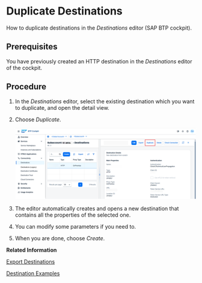 <!-- loiob80786e5b6b8428cbbd3fcd648957c17 -->

# Duplicate Destinations

How to duplicate destinations in the *Destinations* editor \(SAP BTP cockpit\).



## Prerequisites

You have previously created an HTTP destination in the *Destinations* editor of the cockpit.



## Procedure

1.  In the *Destinations* editor, select the existing destination which you want to duplicate, and open the detail view.

2.  Choose *Duplicate*.

    ![](images/CS_Destinations_Duplicate_23092a9.png)

3.  The editor automatically creates and opens a new destination that contains all the properties of the selected one.

4.  You can modify some parameters if you need to.

5.  When you are done, choose *Create*.


**Related Information**  


[Export Destinations](export-destinations-707b49e.md "Export destinations from the Destinations editor in the SAP BTP cockpit to backup or reuse a destination configuration.")

[Destination Examples](destination-examples-3a2d575.md "Find configuration examples for HTTP and RFC destinations in SAP BTP, using different authentication types.")

